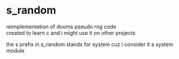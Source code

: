 <h1>s_random</h1>
<p>reimplementation of dooms pseudo rng code<br>created to learn c and i might use it on other projects</p>
<p>the s prefix in s_random stands for system cuz i consider it a system module</p>
